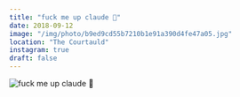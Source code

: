 ```yaml
---
title: "fuck me up claude 🌸"
date: 2018-09-12
image: "/img/photo/b9ed9cd55b7210b1e91a390d4fe47a05.jpg"
location: "The Courtauld"
instagram: true
draft: false
---
```


![fuck me up claude 🌸](/img/photo/b9ed9cd55b7210b1e91a390d4fe47a05.jpg)
